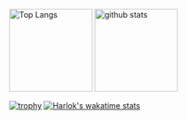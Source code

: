 
<p align="left"> 
  <img alt="Top Langs" height="150px" src="https://github-readme-stats.vercel.app/api/top-langs/?username=ask-t&layout=compact&show_icons=true&theme=onedark" />
  <img alt="github stats" height="150px" src="https://github-readme-stats.vercel.app/api?username=ask-t&theme=onedark&show_icons=ture" />
  
</p>

[![trophy](https://github-profile-trophy.vercel.app/?username=ask-t&theme=onedark&column=7)](https://github.com/ryo-ma/github-profile-trophy)
[![Harlok's wakatime stats](https://github-readme-stats.vercel.app/api/wakatime?username=ask_t)](https://github.com/anuraghazra/github-readme-stats)




<!--

**ask-t/ask-t** is a ✨ _special_ ✨ repository because its `README.md` (this file) appears on your GitHub profile.

Here are some ideas to get you started:

- 🔭 I’m currently working on ...
- 🌱 I’m currently learning ...
- 👯 I’m looking to collaborate on ...
- 🤔 I’m looking for help with ...
- 💬 Ask me about ...
- 📫 How to reach me: ...
- 😄 Pronouns: ...
- ⚡ Fun fact: ...
-->
